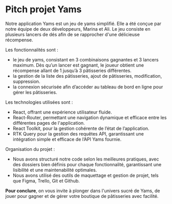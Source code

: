 # Pitch projet Yams

Notre application Yams est un jeu de yams simplifié. Elle a été conçue par notre équipe de deux développeurs, Marina et Ali. Le jeu consiste en plusieurs lancers de dés afin de se rapprocher d'une délicieuse récompense.

Les fonctionnalités sont :

- le jeu de yams, consistant en 3 combinaisons gagnantes et 3 lancers maximum. Dès qu’un lancer est gagnant, le joueur obtient une récompense allant de 1 jusqu’à 3 pâtisseries différentes.
- la gestion de la liste des pâtisseries, ajout de pâtisseries, modification, suppression.
- la connexion sécurisée afin d’accéder au tableau de bord en ligne pour gérer les pâtisseries.

Les technologies utilisées sont :

- React, offrant une expérience utilisateur fluide.
- React-Router, permettant une navigation dynamique et efficace entre les différentes pages de l'application.
- React Toolkit, pour la gestion cohérente de l’état de l’application.
- RTK Query pour la gestion des requêtes API, garantissant une intégration simple et efficace de l’API Yams fournie.

Organisation du projet :

- Nous avons structuré notre code selon les meilleures pratiques, avec des dossiers bien définis pour chaque fonctionnalité, garantissant une lisibilité et une maintenabilité optimales.
- Nous avons utilisé des outils de maquettage et gestion de projet, tels que Figma, Trello, Git et Github.

**Pour conclure**, on vous invite à plonger dans l'univers sucré de Yams, de jouer pour gagner et de gérer votre boutique de pâtisseries avec facilité.
